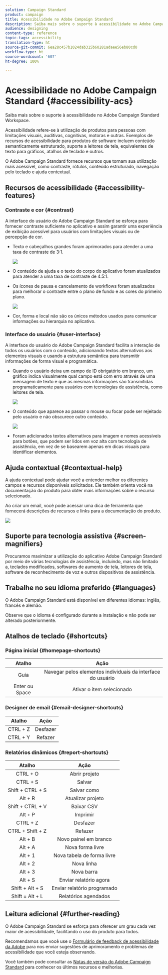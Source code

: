 ```yaml
---
solution: Campaign Standard
product: campaign
title: Acessibilidade no Adobe Campaign Standard
description: Saiba mais sobre o suporte à acessibilidade no Adobe Campaign Standard Workspace.
audience: designing
content-type: reference
topic-tags: accessibility
translation-type: ht
source-git-commit: 6ea28c457b1024dab315b60281adaee56eb80cd0
workflow-type: ht
source-wordcount: '607'
ht-degree: 100%

---
```



# Acessibilidade no Adobe Campaign Standard {#accessibility-acs}

Saiba mais sobre o suporte à acessibilidade no Adobe Campaign Standard Workspace.

Acessibilidade refere-se à utilização de produtos para pessoas com limitações visuais, auditivas, cognitivas, motoras e outras. Exemplos de recursos de acessibilidade para produtos de software incluem conteúdo semanticamente estruturado, suporte a leitores de tela, equivalentes de texto para gráficos, atalhos de teclado e outros.

O Adobe Campaign Standard fornece recursos que tornam sua utilização mais acessível, como contraste, rótulos, conteúdo estruturado, navegação pelo teclado e ajuda contextual.

## Recursos de acessibilidade {#accessibility-features}

### Contraste e cor {#contrast}

A interface do usuário do Adobe Campaign Standard se esforça para fornecer contraste suficiente no aplicativo e assim garantir uma experiência de exibição acessível para usuários com limitações visuais ou de percepção de cor.

* Texto e cabeçalhos grandes foram aprimorados para atender a uma taxa de contraste de 3:1.

   ![](assets/accessibility_2.png)

* O conteúdo de ajuda e o texto do corpo do aplicativo foram atualizados para atender a uma taxa de contraste de 4.5:1.

* Os ícones de pausa e cancelamento de workflows foram atualizados para melhorar o contraste entre o plano de fundo e as cores do primeiro plano.

   ![](assets/accessibility_1.png)

* Cor, forma e local não são os únicos métodos usados para comunicar informações ou hierarquia no aplicativo.

### Interface do usuário {#user-interface}

A interface do usuário do Adobe Campaign Standard facilita a interação de todos os usuários com o conteúdo, adicionando textos alternativos aos elementos visuais e usando a estrutura semântica para transmitir informações de forma visual e programática.

* Quando o usuário deixa um campo de ID obrigatório em branco, um gráfico indica visualmente qual campo está com erro através de uma mensagem de texto e que as mesmas informações são transmitidas programaticamente para usuários com tecnologias de assistência, como leitores de tela.

   ![](assets/accessibility_3.png)

* O conteúdo que aparece ao passar o mouse ou focar pode ser rejeitado pelo usuário e não obscurece outro conteúdo.

   ![](assets/accessibility_4.png)

* Foram adicionados textos alternativos para imagem e nomes acessíveis para botões, que podem ser lidos em voz alta com tecnologia de assistência, em vez de se basearem apenas em dicas visuais para identificar elementos.

<!--
### Create responsive resize for multiple devices {#resize-devices}

When designing for multiple devices and platforms, it's important to create a seamless experience for screen sizes across mobile and desktop resolutions.

Adobe Campaign Standard allows you to design and test emails and push notifications on different devices such as: iPhone, Android devices, iPad, Android tablet and desktop.

![](assets/accessibility_6.png)
-->

## Ajuda contextual {#contextual-help}

A ajuda contextual pode ajudar você a entender melhor os diferentes campos e recursos disponíveis solicitados. Ele também orienta você na documentação do produto para obter mais informações sobre o recurso selecionado.

Ao criar um email, você pode acessar uma dica de ferramenta que fornecerá descrições de recursos e links para a documentação do produto.

![](assets/accessibility_7.png)

## Suporte para tecnologia assistiva {#screen-magnifiers}

Procuramos maximizar a utilização do aplicativo Adobe Campaign Standard por meio de várias tecnologias de assistência, incluindo, mas não limitado a, teclados modificados, softwares de aumento de tela, leitores de tela, software de reconhecimento de voz e outros dispositivos de assistência.

## Trabalhe no seu idioma preferido {#languages}

O Adobe Campaign Standard está disponível em diferentes idiomas: inglês, francês e alemão.

Observe que o idioma é configurado durante a instalação e não pode ser alterado posteriormente.

## Atalhos de teclado {#shortcuts}

### Página inicial {#homepage-shortcuts}

| Atalho | Ação |
|:-:|:-:|
| Guia | Navegar pelos elementos individuais da interface do usuário |
| Enter ou Space | Ativar o item selecionado |

### Designer de email {#email-designer-shortcuts}

| Atalho | Ação |
|:-:|:-:|
| CTRL + Z | Desfazer |
| CTRL + Y | Refazer |

### Relatórios dinâmicos {#report-shortcuts}

| Atalho | Ação |
|:-:|:-:|
| CTRL + O | Abrir projeto |
| CTRL + S | Salvar |
| Shift + CTRL + S | Salvar como |
| Alt + R | Atualizar projeto |
| Shift + CTRL + V | Baixar CSV |
| Alt + P | Imprimir |
| CTRL + Z | Desfazer |
| CTRL + Shift + Z | Refazer |
| Alt + B | Novo painel em branco |
| Alt + A | Nova forma livre |
| Alt + 1 | Nova tabela de forma livre |
| Alt + 2 | Nova linha |
| Alt + 3 | Nova barra |
| Alt + S | Enviar relatório agora |
| Shift + Alt + S | Enviar relatório programado |
| Shift = Alt + L | Relatórios agendados |

## Leitura adicional {#further-reading}

O Adobe Campaign Standard se esforça para oferecer um grau cada vez maior de acessibilidade, facilitando o uso do produto para todos.

Recomendamos que você use o [Formulário de feedback de acessibilidade da Adobe](https://www.adobe.com/accessibility/feedback.html) para nos enviar sugestões de aprimoramento e problemas de acessibilidade que você esteja observando.

Você também pode consultar as [Notas de versão do Adobe Campaign Standard](https://experienceleague.adobe.com/docs/campaign-standard/using/release-notes/release-notes.html?lang=pt-BR#release-notes) para conhecer os últimos recursos e melhorias.